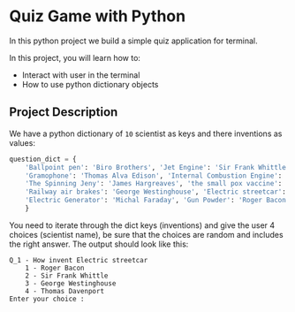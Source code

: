# Quiz Game with Python

In this python project we build a simple quiz application for terminal.

In this project, you will learn how to:

- Interact with user in the terminal
- How to use python dictionary objects

## Project Description

We have a python dictionary of `10` scientist as keys and there inventions as values:

```python
question_dict = {
    'Ballpoint pen': 'Biro Brothers', 'Jet Engine': 'Sir Frank Whittle',
    'Gramophone': 'Thomas Alva Edison', 'Internal Combustion Engine': 'Otto',
    'The Spinning Jeny': 'James Hargreaves', 'the small pox vaccine': 'Edward Jenner',
    'Railway air brakes': 'George Westinghouse', 'Electric streetcar': 'Thomas Davenport',
    'Electric Generator': 'Michal Faraday', 'Gun Powder': 'Roger Bacon'
    }
```

You need to iterate through the dict keys (inventions) and give the user 4 choices (scientist name), be sure that the choices are random and includes the right answer. The output should look like this:

```console
Q_1 - How invent Electric streetcar
    1 - Roger Bacon
    2 - Sir Frank Whittle
    3 - George Westinghouse
    4 - Thomas Davenport
Enter your choice : 
```


